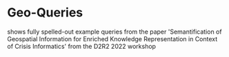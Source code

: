 # Geo-Queries
shows fully spelled-out example queries from the paper 'Semantification of Geospatial Information for Enriched Knowledge Representation in Context of Crisis Informatics' from the D2R2 2022 workshop
